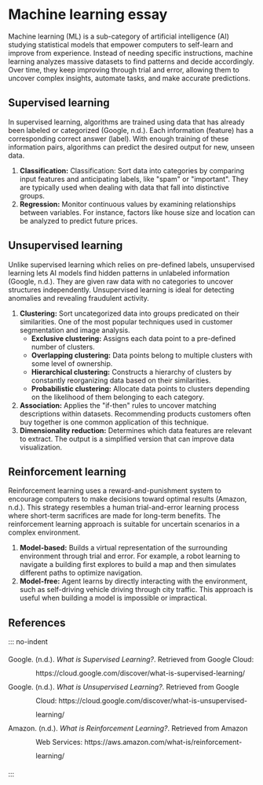 # Machine learning essay

Machine learning (ML) is a sub-category of artificial intelligence (AI) studying
statistical models that empower computers to self-learn and improve from
experience. Instead of needing specific instructions, machine learning analyzes
massive datasets to find patterns and decide accordingly. Over time, they keep
improving through trial and error, allowing them to uncover complex insights,
automate tasks, and make accurate predictions.

## Supervised learning

In supervised learning, algorithms are trained using data that has already been
labeled or categorized (Google, n.d.). Each information (feature) has a
corresponding correct answer (label). With enough training of these information
pairs, algorithms can predict the desired output for new, unseen data.

1.  **Classification:** Classification: Sort data into categories by comparing
    input features and anticipating labels, like "spam" or "important". They are
    typically used when dealing with data that fall into distinctive groups.
1.  **Regression:** Monitor continuous values by examining relationships between
    variables. For instance, factors like house size and location can be
    analyzed to predict future prices.

## Unsupervised learning

Unlike supervised learning which relies on pre-defined labels, unsupervised
learning lets AI models find hidden patterns in unlabeled information
(Google, n.d.). They are given raw data with no categories to uncover structures
independently. Unsupervised learning is ideal for detecting anomalies and
revealing fraudulent activity.

1.  **Clustering:** Sort uncategorized data into groups predicated on their
    similarities. One of the most popular techniques used in customer
    segmentation and image analysis.
    - **Exclusive clustering:** Assigns each data point to a pre-defined number
      of clusters.
    - **Overlapping clustering:** Data points belong to multiple clusters with
      some level of ownership.
    - **Hierarchical clustering:** Constructs a hierarchy of clusters by
      constantly reorganizing data based on their similarities.
    - **Probabilistic clustering:** Allocate data points to clusters depending
      on the likelihood of them belonging to each category.
1.  **Association:** Applies the "if-then" rules to uncover matching
    descriptions within datasets. Recommending products customers often buy
    together is one common application of this technique.
1.  **Dimensionality reduction:** Determines which data features are relevant to
    extract. The output is a simplified version that can improve data
    visualization.

## Reinforcement learning

Reinforcement learning uses a reward-and-punishment system to encourage
computers to make decisions toward optimal results (Amazon, n.d.). This strategy
resembles a human trial-and-error learning process where short-term sacrifices
are made for long-term benefits. The reinforcement learning approach is suitable
for uncertain scenarios in a complex environment.

1.  **Model-based:** Builds a virtual representation of the surrounding
    environment through trial and error. For example, a robot learning to
    navigate a building first explores to build a map and then simulates
    different paths to optimize navigation.
1.  **Model-free:** Agent learns by directly interacting with the environment,
    such as self-driving vehicle driving through city traffic.  This approach is
    useful when building a model is impossible or impractical.

## References

::: no-indent
<ul style="list-style-type: none; padding: 0; line-height: 2.0;">
  <li style="text-indent: -4em; margin-left: 4em;">
    Google. (n.d.). <i>What is Supervised Learning?</i>. Retrieved from Google
    Cloud: https://cloud.google.com/discover/what-is-supervised-learning/
  </li>
  <li style="text-indent: -4em; margin-left: 4em;">
    Google. (n.d.). <i>What is Unsupervised Learning?</i>. Retrieved from Google
    Cloud: https://cloud.google.com/discover/what-is-unsupervised-learning/
  </li>
  <li style="text-indent: -4em; margin-left: 4em;">
    Amazon. (n.d.). <i>What is Reinforcement Learning?</i>. Retrieved from
    Amazon Web Services: https://aws.amazon.com/what-is/reinforcement-learning/
  </li>
</ul>
:::

